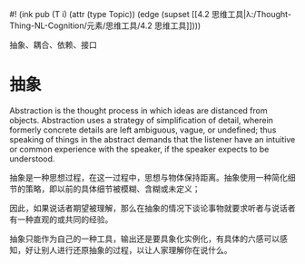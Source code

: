 #! (ink pub (T i) (attr (type Topic)) (edge (supset [[4.2 思维工具|λ:/Thought-Thing-NL-Cognition/元素/思维工具/4.2 思维工具]])))

抽象、耦合、依赖、接口

# 抽象

Abstraction is the thought process in which ideas are distanced from objects. Abstraction uses a strategy of simplification of detail, wherein formerly concrete details are left ambiguous, vague, or undefined; thus speaking of things in the abstract demands that the listener have an intuitive or common experience with the speaker, if the speaker expects to be understood.

抽象是一种思想过程，在这一过程中，思想与物体保持距离。抽象使用一种简化细节的策略，即以前的具体细节被模糊、含糊或未定义；

因此，如果说话者期望被理解，那么在抽象的情况下谈论事物就要求听者与说话者有一种直观的或共同的经验。

抽象只能作为自己的一种工具，输出还是要具象化实例化，有具体的六感可以感知，好让别人进行还原抽象的过程，以让人家理解你在说什么。